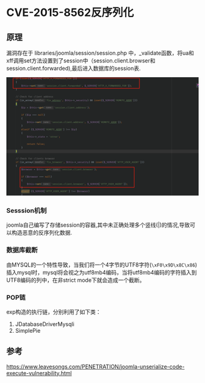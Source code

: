 # CVE-2015-8562反序列化
## 原理

漏洞存在于 libraries/joomla/session/session.php 中，_validate函数，将ua和xff调用set方法设置到了session中（session.client.browser和session.client.forwarded),最后进入数据库的session表.

![image-20211017175258557](image-20211017175258557.png)

### Sesssion机制

joomla自己编写了存储session的容器,其中未正确处理多个竖线(|)的情况,导致可以构造恶意的反序列化数据.

### 数据库截断

由MYSQL的一个特性导致，当我们将一个4字节的UTF8字符(`\xF0\x9D\x8C\x86`)插入mysql时，mysql将会视之为utf8mb4编码，当将utf8mb4编码的字符插入到UTF8编码的列中，在非strict mode下就会造成一个截断。

### POP链

exp构造的执行链，分别利用了如下类：

1. JDatabaseDriverMysqli
2. SimplePie

## 参考

https://www.leavesongs.com/PENETRATION/joomla-unserialize-code-execute-vulnerability.html